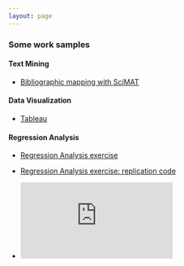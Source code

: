 ```yaml
---
layout: page
---
```

### Some work samples
#### Text Mining
  + [Bibliographic mapping with SciMAT](https://sci2s.ugr.es/scimat/)
  
#### Data Visualization
  + [Tableau](https://federico-jf.github.io/work_samples/Tableau_samples_Ferrero.pdf)
  
#### Regression Analysis
  + [Regression Analysis exercise](https://federico-jf.github.io/work_samples/Final_Paper_Ferrero.pdf)
  + [Regression Analysis exercise: replication code](https://federico-jf.github.io/work_samples/Replication_code_ferrero.R)

  
  + <embed src="https://federico-jf.github.io/Final_Paper_Ferrero.pdf" type="application/pdf" />

